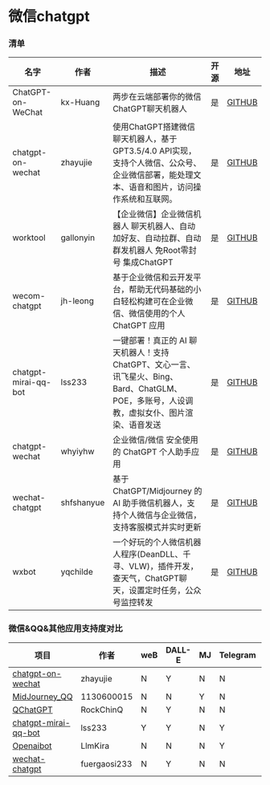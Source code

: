 # 微信chatgpt



### 清单

| 名字                 | 作者       | 描述                                                         | 开源 | 地址                                                     |
| -------------------- | ---------- | ------------------------------------------------------------ | ---- | -------------------------------------------------------- |
| ChatGPT-on-WeChat    | kx-Huang   | 两步在云端部署你的微信ChatGPT聊天机器人                      | 是   | [GITHUB](https://github.com/kx-Huang/ChatGPT-on-WeChat)  |
| chatgpt-on-wechat    | zhayujie   | 使用ChatGPT搭建微信聊天机器人，基于GPT3.5/4.0 API实现，支持个人微信、公众号、企业微信部署，能处理文本、语音和图片，访问操作系统和互联网。 | 是   | [GITHUB](https://github.com/zhayujie/chatgpt-on-wechat)  |
| worktool             | gallonyin  | 【企业微信】企业微信机器人 聊天机器人、自动加好友、自动拉群、自动群发机器人 免Root零封号 集成ChatGPT | 是   | [GITHUB](https://github.com/gallonyin/worktool)          |
| wecom-chatgpt        | jh-leong   | 基于企业微信和云开发平台，帮助无代码基础的小白轻松构建可在企业微信、微信使用的个人 ChatGPT 应用 | 是   | [GITHUB](https://github.com/jh-leong/wecom-chatgpt)      |
| chatgpt-mirai-qq-bot | lss233     | 一键部署！真正的 AI 聊天机器人！支持ChatGPT、文心一言、讯飞星火、Bing、Bard、ChatGLM、POE，多账号，人设调教，虚拟女仆、图片渲染、语音发送 | 是   | [GITHUB](https://github.com/lss233/chatgpt-mirai-qq-bot) |
| chatgpt-wechat       | whyiyhw    | 企业微信/微信 安全使用的 ChatGPT 个人助手应用                | 是   | [GITHUB](https://github.com/whyiyhw/chatgpt-wechat)      |
| wechat-chatgpt       | shfshanyue | 基于 ChatGPT/Midjourney 的 AI 助手微信机器人，支持个人微信与企业微信，支持客服模式并实时更新 | 是   | [GITHUB](https://github.com/shfshanyue/wechat-chatgpt)   |
| wxbot                | yqchilde   | 一个好玩的个人微信机器人程序(DeanDLL、千寻、VLW)，插件开发，查天气，ChatGPT聊天，设置定时任务，公众号监控转发 | 是   | [GITHUB](https://github.com/yqchilde/wxbot)              |

### 微信&QQ&其他应用支持度对比

| 项目                                                         | 作者         | weB  | DALL-E | MJ   | Telegram | QQ   | wechat | VDB  |
| ------------------------------------------------------------ | ------------ | ---- | ------ | ---- | -------- | ---- | ------ | ---- |
| [chatgpt-on-wechat](https://github.com/zhayujie/chatgpt-on-wechat) | zhayujie     | N    | Y      | N    | N        | N    | Y      | Y    |
| [MidJourney_QQ](https://github.com/1130600015/MidJourney_QQ) | 1130600015   | N    | N      | Y    | N        | Y    | N      | N    |
| [QChatGPT](https://github.com/RockChinQ/QChatGPT)            | RockChinQ    | N    | Y      | N    | N        | Y    | N      | N    |
| [chatgpt-mirai-qq-bot](https://github.com/lss233/chatgpt-mirai-qq-bot) | lss233       | Y    | Y      | N    | Y        | Y    | Y      | N    |
| [Openaibot](https://github.com/LlmKira/Openaibot)            | LlmKira      | N    | N      | N    | Y        | Y    | N      | N    |
| [wechat-chatgpt](https://github.com/fuergaosi233/wechat-chatgpt) | fuergaosi233 | N    | Y      | N    | N        | N    | Y      | N    |

### 